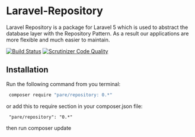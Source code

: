 # Laravel-Repository
Laravel Repository is a package for Laravel 5 which is used to abstract the database layer with the Repository Pattern.
As a result our applications are more flexible and much easier to maintain.

[![Build Status](https://scrutinizer-ci.com/g/PascalKleindienst/Laravel-Repository/badges/build.png?b=master)](https://scrutinizer-ci.com/g/PascalKleindienst/Laravel-Repository/build-status/master) [![Scrutinizer Code Quality](https://scrutinizer-ci.com/g/PascalKleindienst/Laravel-Repository/badges/quality-score.png?b=master)](https://scrutinizer-ci.com/g/PascalKleindienst/Laravel-Repository/?branch=master)
## Installation
Run the following command from you terminal:
```bash
 composer require "pare/repository: 0.*"
```
or add this to require section in your composer.json file:
```
 "pare/repository": "0.*"
```
then run composer update